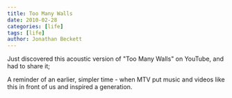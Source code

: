```yaml
---
title: Too Many Walls
date: 2010-02-28
categories: [life]
tags: [life]
author: Jonathan Beckett
---
```


Just discovered this acoustic version of "Too Many Walls" on YouTube, and had to share it;

A reminder of an earlier, simpler time - when MTV put music and videos like this in front of us and inspired a generation.